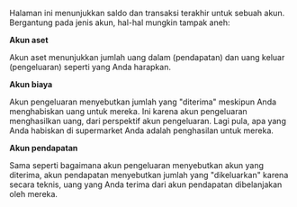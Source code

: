 Halaman ini menunjukkan saldo dan transaksi terakhir untuk sebuah akun. Bergantung pada jenis akun, hal-hal mungkin tampak aneh:

**Akun aset**

Akun aset menunjukkan jumlah uang dalam (pendapatan) dan uang keluar (pengeluaran) seperti yang Anda harapkan.

**Akun biaya**

Akun pengeluaran menyebutkan jumlah yang "diterima" meskipun Anda menghabiskan uang untuk mereka. Ini karena akun pengeluaran menghasilkan uang, dari perspektif akun pengeluaran. Lagi pula, apa yang Anda habiskan di supermarket Anda adalah penghasilan untuk mereka.

**Akun pendapatan**

Sama seperti bagaimana akun pengeluaran menyebutkan akun yang diterima, akun pendapatan menyebutkan jumlah yang "dikeluarkan" karena secara teknis, uang yang Anda terima dari akun pendapatan dibelanjakan oleh mereka.